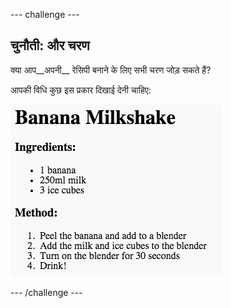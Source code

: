 --- challenge ---
## चुनौती: और चरण
क्या आप__अपनी__ रेसिपी बनाने के लिए सभी चरण जोड़ सकते हैं?

आपकी विधि कुछ इस प्रकार दिखाई देनी चाहिए:

![screenshot](images/recipe-more-method.png)




--- /challenge ---